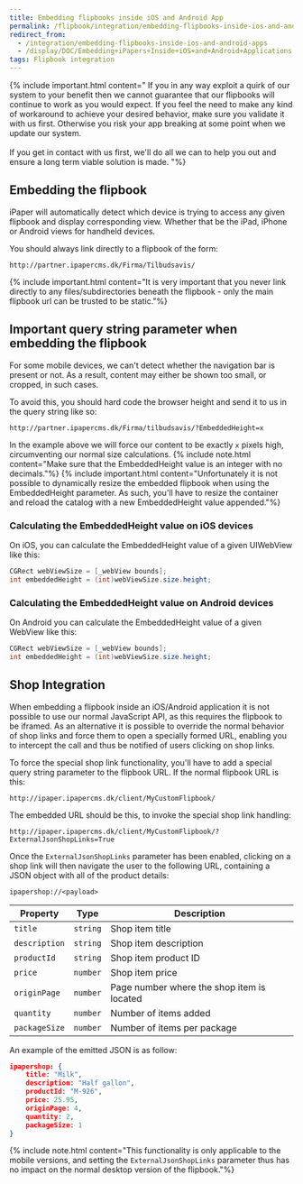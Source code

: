 ```yaml
---
title: Embedding flipbooks inside iOS and Android App
permalink: /flipbook/integration/embedding-flipbooks-inside-ios-and-android-apps
redirect_from:
  - /integration/embedding-flipbooks-inside-ios-and-android-apps
  - /display/DOC/Embedding+iPapers+Inside+iOS+and+Android+Applications
tags: Flipbook integration
---
```


{% include important.html content="
	If you in any way exploit a quirk of our system to your benefit then we cannot guarantee that our flipbooks will continue to work as you would expect. If you feel the need to make any kind of workaround to achieve your desired behavior, make sure you validate it with us first. Otherwise you risk your app breaking at some point when we update our system.
	<br />
	<br />
	If you get in contact with us first, we'll do all we can to help you out and ensure a long term viable solution is made.
"%}

## Embedding the flipbook

iPaper will automatically detect which device is trying to access any given flipbook and display corresponding view. Whether that be the iPad, iPhone or Android views for handheld devices.

You should always link directly to a flipbook of the form:

```
http://partner.ipapercms.dk/Firma/Tilbudsavis/
```

{% include important.html content="It is very important that you never link directly to any files/subdirectories beneath the flipbook - only the main flipbook url can be trusted to be static."%}

## Important query string parameter when embedding the flipbook

For some mobile devices, we can't detect whether the navigation bar is present or not. As a result, content may either be shown too small, or cropped, in such cases.

To avoid this, you should hard code the browser height and send it to us in the query string like so:

```
http://partner.ipapercms.dk/Firma/tilbudsavis/?EmbeddedHeight=x
```

In the example above we will force our content to be exactly `x` pixels high, circumventing our normal size calculations.
{% include note.html content="Make sure that the EmbeddedHeight value is an integer with no decimals."%}
{% include important.html content="Unfortunately it is not possible to dynamically resize the embedded flipbook when using the EmbeddedHeight parameter. As such, you'll have to resize the container and reload the catalog with a new EmbeddedHeight value appended."%}

### Calculating the EmbeddedHeight value on iOS devices

On iOS, you can calculate the EmbeddedHeight value of a given UIWebView like this:

```c#
CGRect webViewSize = [_webView bounds];
int embeddedHeight = (int)webViewSize.size.height;
```

### Calculating the EmbeddedHeight value on Android devices

On Android you can calculate the EmbeddedHeight value of a given WebView like this:

```c#
CGRect webViewSize = [_webView bounds];
int embeddedHeight = (int)webViewSize.size.height;
```

## Shop Integration

When embedding a flipbook inside an iOS/Android application it is not possible to use our normal JavaScript API, as this requires the flipbook to be iframed. As an alternative it is possible to override the normal behavior of shop links and force them to open a specially formed URL, enabling you to intercept the call and thus be notified of users clicking on shop links.

To force the special shop link functionality, you'll have to add a special query string parameter to the flipbook URL. If the normal flipbook URL is this:

```
http://ipaper.ipapercms.dk/client/MyCustomFlipbook/
```

The embedded URL should be this, to invoke the special shop link handling:

```
http://ipaper.ipapercms.dk/client/MyCustomFlipbook/?ExternalJsonShopLinks=True
```

Once the `ExternalJsonShopLinks` parameter has been enabled, clicking on a shop link will then navigate the user to the following URL, containing a JSON object with all of the product details:

```
ipapershop://<payload>
```

| Property      | Type     | Description                                |
| ------------- | -------- | ------------------------------------------ |
| `title`       | `string` | Shop item title                            |
| `description` | `string` | Shop item description                      |
| `productId`   | `string` | Shop item product ID                       |
| `price`       | `number` | Shop item price                            |
| `originPage`  | `number` | Page number where the shop item is located |
| `quantity`    | `number` | Number of items added                      |
| `packageSize` | `number` | Number of items per package                |

An example of the emitted JSON is as follow:

```json
ipapershop: {
	title: "Milk",
	description: "Half gallon",
	productId: "M-926",
	price: 25.95,
	originPage: 4,
	quantity: 2,
	packageSize: 1
}
```

{% include note.html content="This functionality is only applicable to the mobile versions, and setting the `ExternalJsonShopLinks` parameter thus has no impact on the normal desktop version of the flipbook."%}

